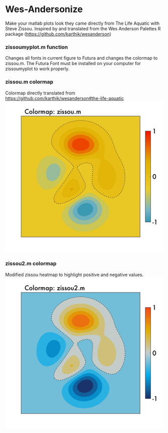 # Wes-Andersonize

Make your matlab plots look they came directly from The Life Aquatic with Steve Zissou. Inspired by and translated from the Wes Anderson Palettes R package (https://github.com/karthik/wesanderson)

### zissoumyplot.m function
Changes all fonts in current figure to Futura and changes the colormap to zissou.m. The Futura Font must be installed on your computer for zissoumyplot to work properly.

### zissou.m colormap 
Colormap directly translated from https://github.com/karthik/wesanderson#the-life-aquatic
![alt text](https://github.com/rejectedbanana/Wes-Andersonize/blob/master/zissou_colormap.jpg )

### zissou2.m colormap
Modified zissou heatmap to highlight positive and negative values.
![alt text](https://github.com/rejectedbanana/Wes-Andersonize/blob/master/zissou2_colormap.jpg)


